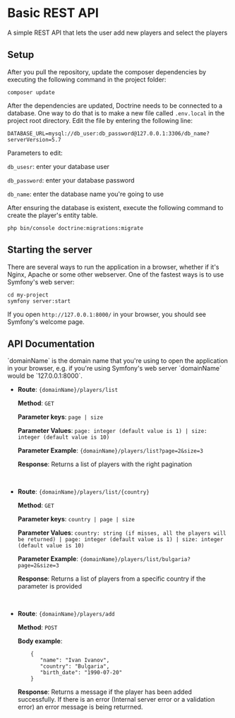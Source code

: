 <h1>Basic REST API</h1>

A simple REST API that lets the user add new players and select the players

<h2>Setup</h2>
After you pull the repository, update the composer dependencies by executing the following command in the project folder:

`composer update`

After the dependencies are updated, Doctrine needs to be connected to a database.
One way to do that is to make a new file called `.env.local` in the project root directory.
Edit the file by entering the following line:

`DATABASE_URL=mysql://db_user:db_password@127.0.0.1:3306/db_name?serverVersion=5.7
`

Parameters to edit:

`db_usesr`: enter your database user

`db_password`: enter your database password

`db_name`: enter the database name you're going to use

After ensuring the database is existent, execute the following command to create the player's entity table.

`php bin/console doctrine:migrations:migrate`

<h2>Starting the server</h2>
There are several ways to run the application in a browser, whether if it's Nginx, Apache or some other webserver. One of the fastest ways is to use Symfony's web server:

```
cd my-project
symfony server:start
```

If you open `http://127.0.0.1:8000/` in your browser, you should see Symfony's welcome page.

<h2>API Documentation</h2>
`domainName` is the domain name that you're using to open the application in your browser, e.g. if you're using Symfony's web server `domainName` would be `127.0.0.1:8000`.

- **Route**: `{domainName}/players/list`
    
    **Method**: `GET`
    
    **Parameter keys**: `page | size`
    
    **Parameter Values**: `page: integer (default value is 1) | size: integer (default value is 10)`

    **Parameter Example**: `{domainName}/players/list?page=2&size=3`
    
    **Response**: Returns a list of players with the right pagination

<br>

- **Route**: `{domainName}/players/list/{country}`
    
    **Method**: `GET`
    
    **Parameter keys**: `country | page | size`
    
    **Parameter Values**: `country: string (if misses, all the players will be returned) | page: integer (default value is 1) | size: integer (default value is 10)`

    **Parameter Example**: `{domainName}/players/list/bulgaria?page=2&size=3`
    
    **Response**: Returns a list of players from a specific country if the parameter is provided

<br>

- **Route**: `{domainName}/players/add`
    
    **Method**: `POST`
    
    **Body example**: 
    ```
        {
           "name": "Ivan Ivanov",
           "country": "Bulgaria",
           "birth_date": "1990-07-20"
        }
    ```
    
    **Response**: Returns a message if the player has been added successfully. If there is an error (Internal server error or a validation error) an error message is being returrned.


